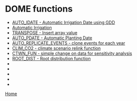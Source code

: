 # DOME functions

* [AUTO_IDATE - Automatic Irrigation Date using GDD](DOME_AUTO_IDATE.md)
* [Automatic Irrigation](DOME_AUTO_IRRIGATION.md)
* [TRANSPOSE - Insert array value](DOME_TRANSPOSE.md)
* [AUTO_PDATE - Automatic Planting Date](DOME_AUTO_PDATE.md)
* [AUTO_REPLICATE_EVENTS - clone events for each year](DOME_AUTO_REPLICATE_EVENTS.md)
* [CLIM_CO2 - climate scenario relink function](DOME_CLIM_CO2.md)
* [CTWN_FUN - simple change on data for sensitivity analysis](DOME_CTWN_FUN.md)
* [ROOT_DIST - Root distribution function ](DOME_ROOT_DIST.md)
* []()
* []()
* []()
* []()
* []()

<!-- AUTO_PDATE+-+Automatic+Planting+Date.doc                                                 
AUTO_REPLICATE_EVENTS+Function.doc                                                       
CLIM_CO2()+-+climate+scenario+relink+function.doc                                        
CTWN_FUN()+-+simple+change+on+data+for+sensitivity+analysis.doc                          
FERT_DIST+-+Fertilizer+Details.doc                                                       
ICN_DIST+-+Initial+Soil+N+distribution+function.doc                                      
InitSW_dist+-+Initial+Soil+water+distribution.doc                                        
LYRSET+-+Soil+layer+splitting+function.doc                                               
MULTIPLY+function.doc                                                                    
NEW_EVENT+Function+(with+CREATE+command).doc                                             
OFFSET,+OFFSET_DATE+and+DATE_OFFSET+functions.doc                                        
OM_DIST+-+Organic+matter+application+details.doc                                         
PADDY+Function.doc                                                                       
PCTAWC+-+Percent+available+water.doc                                                     
PTCALC+-+Calculating+soil+parameters+based+on+given+soil+data.doc                        
SHIFT_EVENTS+-+recalculates+management+event+dates+based+on+planting+date+offset.doc     
STABLEC+-+Stable+C+fraction+distribution+in+soil+layers.doc                              
TAVAMP+-+Temperature+average+annual+and+amplitude.doc -->



[Home](index.md)
